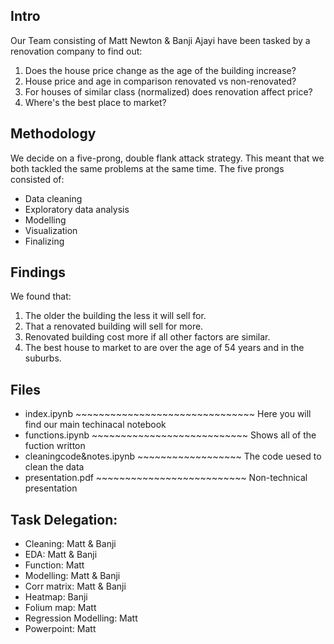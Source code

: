 ## Intro
Our Team consisting of Matt Newton & Banji Ajayi have been tasked by a renovation company to find out:
1. Does the house price change as the age of the building increase?
2. House price and age in comparison renovated vs non-renovated? 
3. For houses of similar class (normalized) does renovation affect price?
4. Where's the best place to market?

## Methodology
We decide on a five-prong, double flank attack strategy. This meant that we both tackled the same problems at the same time. 
The five prongs consisted of:
- Data cleaning
- Exploratory data analysis
- Modelling
- Visualization
- Finalizing  
 
## Findings
We found that:
1. The older the building the less it will sell for.
2. That a renovated building will sell for more.
3. Renovated building cost more if all other factors are similar.
4. The best house to market to are over the age of 54 years and in the suburbs.

## Files
- index.ipynb ~~~~~~~~~~~~~~~~~~~~~~~~~~~~~~~ Here you will find our main techinacal notebook 
- functions.ipynb ~~~~~~~~~~~~~~~~~~~~~~~~~~~ Shows all of the fuction writton
- cleaningcode&notes.ipynb ~~~~~~~~~~~~~~~~~~ The code uesed to clean the data
- presentation.pdf ~~~~~~~~~~~~~~~~~~~~~~~~~~ Non-technical presentation


## Task Delegation:

- Cleaning: Matt & Banji
- EDA: Matt & Banji
- Function: Matt
- Modelling: Matt & Banji
- Corr matrix: Matt & Banji
- Heatmap: Banji
- Folium map: Matt
- Regression Modelling: Matt
- Powerpoint: Matt